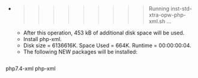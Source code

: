 * >>>>>>>>> Running inst-std-xtra-opw-php-xml.sh ...
  * After this operation, 453 kB of additional disk space will be used.
  * Install php-xml.
  * Disk size = 6136616K. Space Used = 664K. Runtime = 00:00:00:04.
  * The following NEW packages will be installed:
  ```bash
php7.4-xml php-xml
  ```
